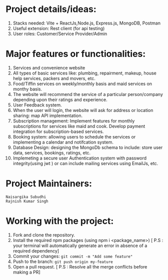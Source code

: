 # Project details/ideas:

1. Stacks needed: Vite + ReactJs,Node.js, Express.js, MongoDB, Postman
2. Useful extension: Rest client (for api testing)
3. User roles: Customer/Service Provider/Admin

# Major features or functionalities:
1. Services and convenience website
2. All types of basic services like: plumbing, repairment, makeup, house help services, packers and movers, etc.
3. Food/Tiffin services on weekly/monthly basis and maid services on monthy basis.
4. The website will recommend the service of a particular person/company depending upon their ratings and experience.
5. User Feedback system.
6. When the user will login, the website will ask for address or location sharing: map API implementation.
7. Subscription management: Implement features for monthly subscriptions for services like maid and cook. Develop payment integration for subscription-based services.
8. Booking system: allowing users to schedule the services or implementing a calendar and notifcation system.
9. Database Design: designing the MongoDb schema to include: store user data, services, bookings, ratings, etc.
10. Implemeting a secure user Authentication system with password integrity(using jwt ) or can include mailing services using EmailJs, etc.

# Project Maintainers:
<a href="https://github.com/Naisargika1402/" style="text-decoration: none;">`Naisargika Subudhi`</a> <br/>
<a href="https://github.com/rks-031/" style="text-decoration: none;">`Rajnish Kumar Singh`</a> <br/>

# Working with the project:
1. Fork and clone the repository.
2. Install the required npm packages (using npm i <package_name>) [ P.S : your terminal will automatically generate an error in absence of a required dependency]
3. Commit your changes: `git commit -m "Add some feature"`
4. Push to the branch: `git push origin my-feature`
5. Open a pull request. [ P.S : Resolve all the merge conflicts before making a PR]

